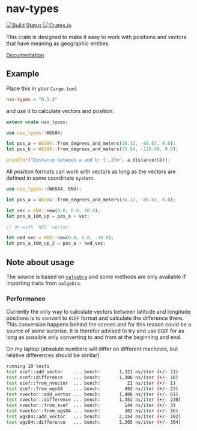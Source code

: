 # nav-types

[![Build
Status](https://github.com/nordmoen/nav-types/actions/workflows/rust.yml/badge.svg)](https://github.com/nordmoen/nav-types/actions/workflows/rust.yml) [![Crates.io](https://img.shields.io/crates/v/nav-types.svg?maxAge=2592000)](https://crates.io/crates/nav-types)

This crate is designed to make it easy to work with positions and vectors that
have meaning as geographic entities.

[Documentation](https://nordmoen.github.io/nav-types)

## Example

Place this in your `Cargo.toml`

```toml
nav-types = "0.5.2"
```

and use it to calculate vectors and position:

```rust
extern crate nav_types;

use nav_types::WGS84;

let pos_a = WGS84::from_degrees_and_meters(36.12, -86.67, 0.0);
let pos_b = WGS84::from_degrees_and_meters(33.94, -118.40, 0.0);

println!("Distance between a and b: {:.2}m", a.distance(&b));
```

All position formats can work with vectors as long as the vectors are defined in
some coordinate system.

```rust
use nav_types::{WGS84, ENU};

let pos_a = WGS84::from_degrees_and_meters(36.12, -86.67, 0.0);

let vec = ENU::new(0.0, 0.0, 10.0);
let pos_a_10m_up = pos_a + vec;

// Or with `NED` vector

let ned_vec = NED::new(0.0, 0.0, -10.0);
let pos_a_10m_up_2 = pos_a + ned_vec;
```

## Note about usage

The source is based on [`nalgebra`](http://nalgebra.org) and some methods are
only available if importing traits from `nalgebra`.

### Performance

Currently the only way to calculate vectors between latitude and longitude
positions is to convert to `ECEF` format and calculate the difference there.
This conversion happens behind the scenes and for this reason could be a source
of some surprise. It is therefor advised to try and use `ECEF` for as long as
possible only converting to and from at the beginning and end.

On my laptop (absolute numbers will differ on different machines, but relative
differences should be similar)

```bash
running 10 tests
test ecef::add_vector    ... bench:       1,321 ns/iter (+/- 21)
test ecef::difference    ... bench:       1,306 ns/iter (+/- 16)
test ecef::from_nvector  ... bench:          21 ns/iter (+/- 1)
test ecef::from_wgs84    ... bench:         492 ns/iter (+/- 23)
test nvector::add_vector ... bench:       1,486 ns/iter (+/- 61)
test nvector::difference ... bench:       1,352 ns/iter (+/- 230)
test nvector::from_ecef  ... bench:         144 ns/iter (+/- 3)
test nvector::from_wgs84 ... bench:         382 ns/iter (+/- 16)
test wgs84::add_vector   ... bench:       2,154 ns/iter (+/- 302)
test wgs84::difference   ... bench:       2,305 ns/iter (+/- 304)
```
